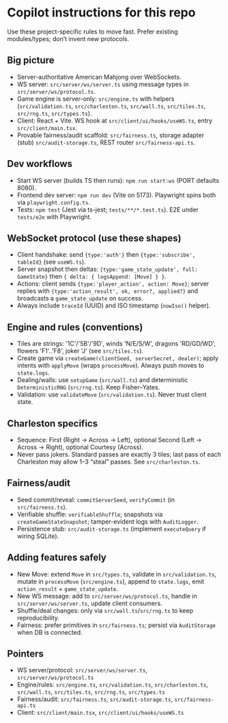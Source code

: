 # Copilot instructions for this repo

Use these project-specific rules to move fast. Prefer existing modules/types; don’t invent new protocols.

## Big picture
- Server-authoritative American Mahjong over WebSockets.
- WS server: `src/server/ws/server.ts` using message types in `src/server/ws/protocol.ts`.
- Game engine is server-only: `src/engine.ts` with helpers (`src/validation.ts`, `src/charleston.ts`, `src/wall.ts`, `src/tiles.ts`, `src/rng.ts`, `src/types.ts`).
- Client: React + Vite. WS hook at `src/client/ui/hooks/useWS.ts`, entry `src/client/main.tsx`.
- Provable fairness/audit scaffold: `src/fairness.ts`, storage adapter (stub) `src/audit-storage.ts`, REST router `src/fairness-api.ts`.

## Dev workflows
- Start WS server (builds TS then runs): `npm run start:ws` (PORT defaults 8080).
- Frontend dev server: `npm run dev` (Vite on 5173). Playwright spins both via `playwright.config.ts`.
- Tests: `npm test` (Jest via ts-jest; `tests/**/*.test.ts`). E2E under `tests/e2e` with Playwright.

## WebSocket protocol (use these shapes)
- Client handshake: send `{type:'auth'}` then `{type:'subscribe', tableId}` (see `useWS.ts`).
- Server snapshot then deltas: `{type:'game_state_update', full: GameState}` then `{ delta: { logsAppend: [Move] } }`.
- Actions: client sends `{type:'player_action', action: Move}`; server replies with `{type:'action_result', ok, error?, applied?}` and broadcasts a `game_state_update` on success.
- Always include `traceId` (UUID) and ISO timestamp (`nowIso()` helper).

## Engine and rules (conventions)
- Tiles are strings: '1C'/'5B'/'9D', winds 'N/E/S/W', dragons 'RD/GD/WD', flowers 'F1'..'F8', joker 'J' (see `src/tiles.ts`).
- Create game via `createGame(clientSeed, serverSecret, dealer)`; apply intents with `applyMove` (wraps `processMove`). Always push moves to `state.logs`.
- Dealing/walls: use `setupGame` (`src/wall.ts`) and deterministic `DeterministicRNG` (`src/rng.ts`). Keep Fisher–Yates.
- Validation: use `validateMove` (`src/validation.ts`). Never trust client state.

## Charleston specifics
- Sequence: First (Right → Across → Left), optional Second (Left → Across → Right), optional Courtesy (Across).
- Never pass jokers. Standard passes are exactly 3 tiles; last pass of each Charleston may allow 1–3 “steal” passes. See `src/charleston.ts`.

## Fairness/audit
- Seed commit/reveal: `commitServerSeed`, `verifyCommit` (in `src/fairness.ts`).
- Verifiable shuffle: `verifiableShuffle`; snapshots via `createGameStateSnapshot`; tamper-evident logs with `AuditLogger`.
- Persistence stub: `src/audit-storage.ts` (implement `executeQuery` if wiring SQLite).

## Adding features safely
- New Move: extend `Move` in `src/types.ts`, validate in `src/validation.ts`, mutate in `processMove` (`src/engine.ts`), append to `state.logs`, emit `action_result` + `game_state_update`.
- New WS message: add to `src/server/ws/protocol.ts`, handle in `src/server/ws/server.ts`, update client consumers.
- Shuffle/deal changes: only via `src/wall.ts`/`src/rng.ts` to keep reproducibility.
- Fairness: prefer primitives in `src/fairness.ts`; persist via `AuditStorage` when DB is connected.

## Pointers
- WS server/protocol: `src/server/ws/server.ts`, `src/server/ws/protocol.ts`
- Engine/rules: `src/engine.ts`, `src/validation.ts`, `src/charleston.ts`, `src/wall.ts`, `src/tiles.ts`, `src/rng.ts`, `src/types.ts`
- Fairness/audit: `src/fairness.ts`, `src/audit-storage.ts`, `src/fairness-api.ts`
- Client: `src/client/main.tsx`, `src/client/ui/hooks/useWS.ts`
